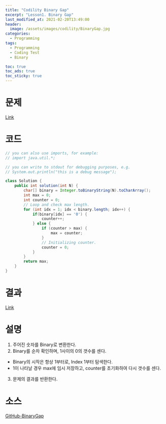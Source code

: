 ```yaml
---
title: "Codility Binary Gap"
excerpt: "Lesson1. Binary Gap"
last_modified_at: 2021-02-20T13:49:00
header:
  image: /assets/images/codility/BinaryGap.jpg
categories:
  - Programming
tags:
  - Programming
  - Coding Test
  - Binary

toc: true
toc_ads: true
toc_sticky: true
---
```

# 문제
[Link](https://app.codility.com/programmers/lessons/1-iterations/binary_gap/)

# 코드
```java
// you can also use imports, for example:
// import java.util.*;

// you can write to stdout for debugging purposes, e.g.
// System.out.println("this is a debug message");

class Solution {
    public int solution(int N) {
        char[] binary = Integer.toBinaryString(N).toCharArray();
        int max = 0;
        int counter = 0;
        // Loop and check max length.
        for (int idx = 1; idx < binary.length; idx++) {
            if(binary[idx] == '0') {
                counter++;
            } else {
                if (counter > max) {
                    max = counter;
                }
                // Initializing counter.
                counter = 0;
            }
        }
        return max;
    }
}
```

# 결과
[Link](https://app.codility.com/demo/results/trainingE5EF2K-44N/)

# 설명
1. 주어진 숫자를 Binary로 변환한다.
2. Binary를 순차 확인하며, 1사이의 0의 갯수를 센다.
- Binary의 시작은 항상 1부터로, Index 1부터 탐색한다.
- 1이 나타날 경우 max에 임시 저장하고, counter를 초기화하여 다시 갯수를 센다.
3. 문제의 결과를 반환한다.

# 소스
[GitHub-BinaryGap](https://github.com/GracefulSoul/Sample/blob/master/src/main/java/gracefulsoul/codility/lesson01/BinaryGap.java)